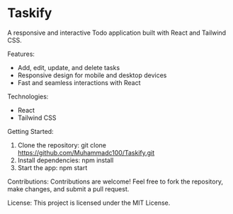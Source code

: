 # Taskify

A responsive and interactive Todo application built with React and Tailwind CSS.

Features:
- Add, edit, update, and delete tasks
- Responsive design for mobile and desktop devices
- Fast and seamless interactions with React

Technologies:
- React
- Tailwind CSS

Getting Started:
1. Clone the repository: git clone https://github.com/Muhammadc100/Taskify.git
2. Install dependencies: npm install
3. Start the app: npm start

Contributions:
Contributions are welcome! Feel free to fork the repository, make changes, and submit a pull request.

License:
This project is licensed under the MIT License.
